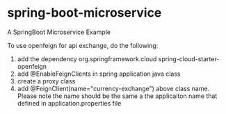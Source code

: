 # spring-boot-microservice
A SpringBoot Microservice Example

To use openfeign for api exchange, do the following:
1. add the dependency
   <dependency>
     <groupId>org.springframework.cloud</groupId>
     <artifactId>spring-cloud-starter-openfeign</artifactId>
   </dependency>
2. add @EnableFeignClients in spring application java class
3. create a proxy class
4. add @FeignClient(name="currency-exchange") above class name. Please note the name should be the same a the applicaiton name that defined in application.properties file
